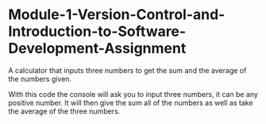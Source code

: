 # Module-1-Version-Control-and-Introduction-to-Software-Development-Assignment
A calculator that inputs three numbers to get the sum and the average of the numbers given.

With this code the console will ask you to input three numbers, it can be any positive number.
It will then give the sum all of the numbers as well as take the average of the three numbers.

